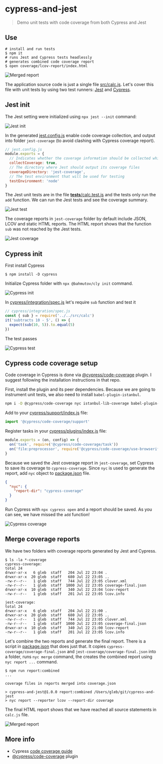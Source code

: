 # cypress-and-jest
> Demo unit tests with code coverage from both Cypress and Jest

## Use

```shell
# install and run tests
$ npm it
# runs Jest and Cypress tests headlessly
# generates combined code coverage report
$ open coverage/lcov-report/index.html
```

![Merged report](images/merged-report.png)

The application source code is just a single file [src/calc.js](src/calc.js). Let's cover this file with unit tests by using two test runners: [Jest](https://jestjs.io/) and [Cypress](https://www.cypress.io).

## Jest init

The Jest setting were initialized using `npx jest --init` command:

![Jest init](images/jest-init.png)

In the generated [jest.config.js](jest.config.js) enable code coverage collection, and output into folder `jest-coverage` (to avoid clashing with Cypress coverage report).

```js
// jest.config.js
module.exports = {
  // Indicates whether the coverage information should be collected while executing the test
  collectCoverage: true,
  // The directory where Jest should output its coverage files
  coverageDirectory: 'jest-coverage',
  // The test environment that will be used for testing
  testEnvironment: 'node'
}
```

The Jest unit tests are in the file [__tests__/calc.test.js](__tests__/calc.test.js) and the tests only run the `add` function. We can run the Jest tests and see the coverage summary.

![Jest test](images/jest-test.png)

The coverage reports in `jest-coverage` folder by default include JSON, LCOV and static HTML reports. The HTML report shows that the function `sub` was not reached by the Jest tests.

![Jest coverage](images/jest-coverage.png)

## Cypress init

First install Cypress

```shell
$ npm install -D cypress
```

Initialize Cypress folder with `npx @bahmutov/cly init` command.

![Cypress init](images/cypress-init.png)

In [cypress/integration/spec.js](cypress/integration/spec.js) let's require `sub` function and test it

```js
// cypress/integration/spec.js
const { sub } = require('../../src/calc')
it('subtracts 10 - 5', () => {
  expect(sub(10, 5)).to.equal(5)
})
```

The test passes

![Cypress test](images/cypress-test.png)

## Cypress code coverage setup

Code coverage in Cypress is done via [@cypress/code-coverage](https://github.com/cypress-io/code-coverage) plugin. I suggest following the installation instructions in that repo.

First, install the plugin and its peer dependencies. Because we are going to instrument unit tests, we also need to install `babel-plugin-istanbul`.

```sh
npm i -D @cypress/code-coverage nyc istanbul-lib-coverage babel-plugin-istanbul
```

Add to your [cypress/support/index.js](cypress/support/index.js) file:

```js
import '@cypress/code-coverage/support'
```

Register tasks in your [cypress/plugins/index.js](cypress/plugins/index.js) file:

```js
module.exports = (on, config) => {
  on('task', require('@cypress/code-coverage/task'))
  on('file:preprocessor', require('@cypress/code-coverage/use-browserify-istanbul'))
}
```

Because we saved the Jest coverage report in `jest-coverage`, set Cypress to save its coverage to `cypress-coverage`. Since `nyc` is used to generate the report, add `nyc` object to [package.json](package.json) file.

```json
{
  "nyc": {
    "report-dir": "cypress-coverage"
  }
}
```

Run Cypress with `npx cypress open` and a report should be saved. As you can see, we have missed the `add` function!

![Cypress coverage](images/cypress-coverage.png)

## Merge coverage reports

We have two folders with coverage reports generated by Jest and Cypress.

```text
$ ls -la *-coverage
cypress-coverage:
total 24
drwxr-xr-x   6 gleb  staff   204 Jul 22 23:04 .
drwxr-xr-x  20 gleb  staff   680 Jul 22 23:05 ..
-rw-r--r--   1 gleb  staff   744 Jul 22 23:05 clover.xml
-rw-r--r--   1 gleb  staff  1000 Jul 22 23:05 coverage-final.json
drwxr-xr-x  10 gleb  staff   340 Jul 22 23:04 lcov-report
-rw-r--r--   1 gleb  staff   201 Jul 22 23:05 lcov.info

jest-coverage:
total 24
drwxr-xr-x   6 gleb  staff   204 Jul 22 21:00 .
drwxr-xr-x  20 gleb  staff   680 Jul 22 23:05 ..
-rw-r--r--   1 gleb  staff   744 Jul 22 23:05 clover.xml
-rw-r--r--   1 gleb  staff  1000 Jul 22 23:05 coverage-final.json
drwxr-xr-x  10 gleb  staff   340 Jul 22 21:00 lcov-report
-rw-r--r--   1 gleb  staff   201 Jul 22 23:05 lcov.info
```

Let's combine the two reports and generate the final report. There is a script in [package.json](package.json) that does just that. It copies `cypress-coverage/coverage-final.json` and `jest-coverage/coverage-final.json` into a folder, runs `nyc merge` command, the creates the combined report using `nyc report ...` command.

```shell
$ npm run report:combined
...

coverage files in reports merged into coverage.json

> cypress-and-jest@1.0.0 report:combined /Users/gleb/git/cypress-and-jest
> nyc report --reporter lcov --report-dir coverage
```

The final HTML report shows that we have reached all source statements in `calc.js` file.

![Merged report](images/merged-report.png)

## More info

- Cypress [code coverage guide](https://on.cypress.io/code-coverage)
- [@cypress/code-coverage](https://github.com/cypress-io/code-coverage) plugin
